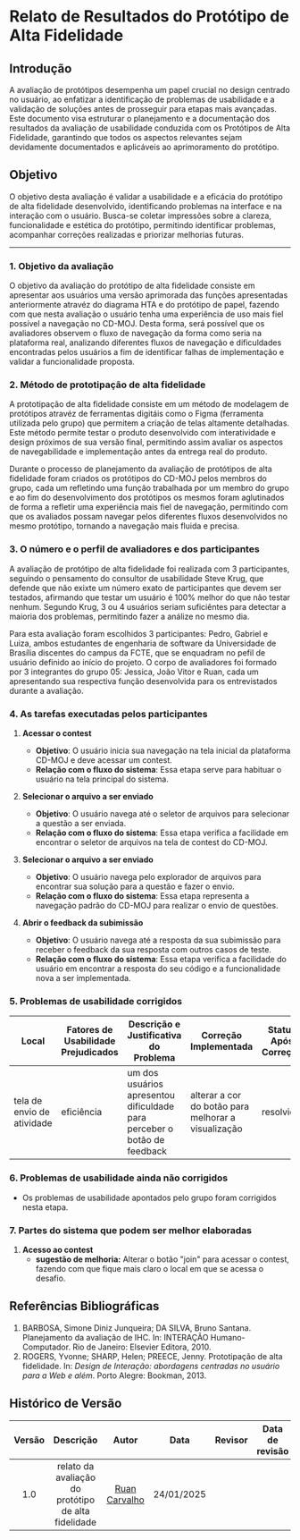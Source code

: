 # Relato de Resultados do Protótipo de Alta Fidelidade

## Introdução

A avaliação de protótipos desempenha um papel crucial no design centrado no usuário, ao enfatizar a identificação de problemas de usabilidade e a validação de soluções antes de prosseguir para etapas mais avançadas. Este documento visa estruturar o planejamento e a documentação dos resultados da avaliação de usabilidade conduzida com os Protótipos de Alta Fidelidade, garantindo que todos os aspectos relevantes sejam devidamente documentados e aplicáveis ao aprimoramento do protótipo.

## Objetivo

O objetivo desta avaliação é validar a usabilidade e a eficácia do protótipo de alta fidelidade desenvolvido, identificando problemas na interface e na interação com o usuário. Busca-se coletar impressões sobre a clareza, funcionalidade e estética do protótipo, permitindo identificar problemas, acompanhar correções realizadas e priorizar melhorias futuras.

---

### 1. Objetivo da avaliação

O objetivo da avaliação do protótipo de alta fidelidade consiste em apresentar aos usuários uma versão aprimorada das funções apresentadas anteriormente atravéz do diagrama HTA e do protótipo de papel, fazendo com que nesta avaliação o usuário tenha uma experiência de uso mais fiel possível a navegação no CD-MOJ. Desta forma, será possível que os avaliadores observem o fluxo de navegação da forma como seria na plataforma real, analizando diferentes fluxos de navegação e dificuldades encontradas pelos usuários a fim de identificar falhas de implementação e validar a funcionalidade proposta.

### 2. Método de prototipação de alta fidelidade

A prototipação de alta fidelidade consiste em um método de modelagem de protótipos atravéz de ferramentas digitáis como o Figma (ferramenta utilizada pelo grupo) que permitem a criação de telas altamente detalhadas. Este método permite testar o produto desenvolvido com interatividade e design próximos de sua versão final, permitindo assim avaliar os aspectos de navegabilidade e implementação antes da entrega real do produto.

Durante o processo de planejamento da avaliação de protótipos de alta fidelidade foram criados os protótipos do CD-MOJ pelos membros do grupo, cada um refletindo uma função trabalhada por um membro do grupo e ao fim do desenvolvimento dos protótipos os mesmos foram aglutinados de forma a refletir uma experiência mais fiel de navegação, permitindo com que os avaliados possam navegar pelos diferentes fluxos desenvolvidos no mesmo protótipo, tornando a navegação mais fluida e precisa.

### 3. O número e o perfil de avaliadores e dos participantes

A avaliação de protótipo de alta fidelidade foi realizada com 3 participantes, seguindo o pensamento do consultor de usabilidade Steve Krug, que defende que não exixte um número exato de participantes que devem ser testados, afirmando que testar um usuário é 100% melhor do que não testar nenhum. Segundo Krug, 3 ou 4 usuários seriam suficiêntes para detectar a maioria dos problemas, permitindo fazer a análize no mesmo dia.

Para esta avaliação foram escolhidos 3 participantes: Pedro, Gabriel e Luiza, ambos estudantes de engenharia de software da Universidade de Brasília discentes do campus da FCTE, que se enquadram no pefil de usuário definido ao início do projeto. O corpo de avaliadores foi formado por 3 integrantes do grupo 05: Jessica, João Vitor e Ruan, cada um apresentando sua respectiva função desenvolvida para os entrevistados durante a avaliação.

### 4. As tarefas executadas pelos participantes

1. **Acessar o contest**  
   - **Objetivo**: O usuário inicia sua navegação na tela inicial da plataforma CD-MOJ e deve acessar um contest.
   - **Relação com o fluxo do sistema**: Essa etapa serve para habituar o usuário na tela principal do sistema.

2. **Selecionar o arquivo a ser enviado**  
   - **Objetivo**: O usuário navega até o seletor de arquivos para selecionar a questão a ser enviada.
   - **Relação com o fluxo do sistema**: Essa etapa verifica a facilidade em encontrar o seletor de arquivos na tela de contest do CD-MOJ.

3. **Selecionar o arquivo a ser enviado**  
   - **Objetivo**: O usuário navega pelo explorador de arquivos para encontrar sua solução para a questão e fazer o envio.
   - **Relação com o fluxo do sistema**: Essa etapa representa a navegação padrão do CD-MOJ para realizar o envio de questões.

4. **Abrir o feedback da subimissão**  
   - **Objetivo**: O usuário navega até a resposta da sua subimissão para receber o feedback da sua resposta com outros casos de teste.
   - **Relação com o fluxo do sistema**: Essa etapa verifica a facilidade do usuário em encontrar a resposta do seu código e a funcionalidade nova a ser implementada.

### 5. Problemas de usabilidade corrigidos

| **Local**                     | **Fatores de Usabilidade Prejudicados** | **Descrição e Justificativa do Problema**                      | **Correção Implementada**                       | **Status Após Correção** |
|-------------------------------|------------------------------------------|----------------------------------------------------------------|------------------------------------------------|--------------------------|
| tela de envio de atividade | eficiência | um dos usuários apresentou dificuldade para perceber o botão de feedback | alterar a cor do botão para melhorar a visualização | resolvido |

### 6. Problemas de usabilidade ainda não corrigidos

- Os problemas de usabilidade apontados pelo grupo foram corrigidos nesta etapa.

### 7. Partes do sistema que podem ser melhor elaboradas

1. **Acesso ao contest**
    - **sugestão de melhoria:** Alterar o botão "join" para acessar o contest, fazendo com que fique mais claro o local em que se acessa o desafio.

## Referências Bibliográficas

1. BARBOSA, Simone Diniz Junqueira; DA SILVA, Bruno Santana. Planejamento da avaliação de IHC. In: INTERAÇÃO Humano-Computador. Rio de Janeiro: Elsevier Editora, 2010.
2. ROGERS, Yvonne; SHARP, Helen; PREECE, Jenny. Prototipação de alta fidelidade. In: *Design de Interação: abordagens centradas no usuário para a Web e além*. Porto Alegre: Bookman, 2013.

## Histórico de Versão

| Versão |               Descrição                |   Autor    |    Data    |    Revisor     | Data de revisão |
| :----: | :------------------------------------: | :--------: | :--------: | :------------: | :-------------: |
|  1.0   | relato da avaliação do protótipo de alta fidelidade| [Ruan Carvalho](https://github.com/Ruan-Carvalho) | 24/01/2025 |  |  |